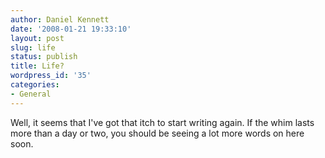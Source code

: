 ```yaml
---
author: Daniel Kennett
date: '2008-01-21 19:33:10'
layout: post
slug: life
status: publish
title: Life?
wordpress_id: '35'
categories:
- General
---
```


Well, it seems that I've got that itch to start writing again. If the whim lasts more than a day or two, you should be seeing a lot more words on here soon. 